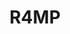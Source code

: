 ---
layout: home

title: R4MP
titleTemplate: Documentation

hero:
  name: R4MP
  text: Reusable Accessible Mapping Platform
  tagline: Documentation
  image:
    src: /logo.svg
    alt: RAMP 4 Logo
  actions:
    - theme: brand
      text: Get Started
      link: toc
    - theme: alt
      text: API Reference
      link: api-tech-docs/index
    - theme: alt
      text: GitHub
      link: https://github.com/ramp4-pcar4/ramp4-pcar4

features:
  - icon: 😀
    title: Accessible
    details: Lorem ipsum...
  - icon: 🎉
    title: Vite Markdown
    details: Lorem ipsum...
  - icon: 🍁
    title: Emoji
    details: Lorem ipsum...
  - icon: 😎
    title: Stylish and cool
    details: Lorem ipsum...
---